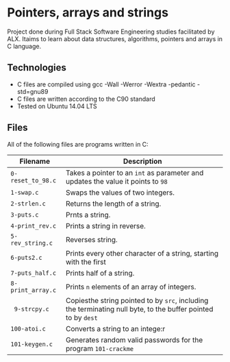 # Pointers, arrays and strings

Project done during Full Stack Software Engineering studies facilitated by ALX. Itaims to learn about data structures, algorithms, pointers and arrays in C language.

## Technologies

* C files are compiled using gcc -Wall -Werror -Wextra -pedantic -std=gnu89
* C files are written according to the C90 standard
* Tested on Ubuntu 14.04 LTS

## Files

All of the following files are programs written in C:

Filename | Description
--- | ---
`0-reset_to_98.c` | Takes a pointer to an `int` as parameter and updates the value it points to `98`
`1-swap.c` | Swaps the values of two integers.
`2-strlen.c` | Returns the length of a string.
`3-puts.c` | Prnts a string.
`4-print_rev.c` | Prints a string in reverse.
`5-rev_string.c` | Reverses string.
`6-puts2.c` | Prints every other character of a string, starting with the first
`7-puts_half.c` | Prints half of a string.
`8-print_array.c` | Prints `n` elements of an array of integers.
` 9-strcpy.c` | Copiesthe string pointed to by `src`, including the terminating null byte, to the buffer pointed to by `dest`
`100-atoi.c` | Converts a string to an intege:r
`101-keygen.c` | Generates random valid passwords for the program `101-crackme`
